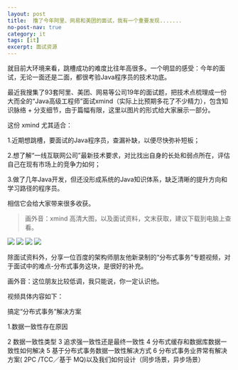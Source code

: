 ```yaml
---
layout: post
title:  撸了今年阿里、网易和美团的面试，我有一个重要发现.......
no-post-nav: true
category: it
tags: [it]
excerpt: 面试资源
---
```



就目前大环境来看，跳槽成功的难度比往年高很多。一个明显的感受：今年的面试，无论一面还是二面，都很考验Java程序员的技术功底。


最近我搜集了93套阿里、美团、网易等公司19年的面试题，把技术点梳理成一份大而全的“Java高级工程师”面试xmind（实际上比预期多花了不少精力），包含知识脉络 + 分支细节，由于篇幅有限，这里以图片的形式给大家展示一部分。


这份 xmind 尤其适合：

1.近期想跳槽，要面试的Java程序员，查漏补缺，以便尽快弥补短板；

2.想了解“一线互联网公司”最新技术要求，对比找出自身的长处和弱点所在，评估自己在现有市场上的竞争力如何；

3.做了几年Java开发，但还没形成系统的Java知识体系，缺乏清晰的提升方向和学习路径的程序员。

相信它会给大家带来很多收获。

> 画外音：xmind 高清大图，以及面试资料，文末获取，建议下载到电脑上查看。


![](/assets/images/2019/it/kkb01.jpg)
![](/assets/images/2019/it/kkb02.jpg)
![](/assets/images/2019/it/kkb03.jpg)
![](/assets/images/2019/it/kkb04.jpg)



除面试资料外，分享一位百度的架构师朋友他新录制的“分布式事务”专题视频，对于面试中的难点-分布式事务这块，是很好的补充。

画外音：这位朋友比较低调，我只能说，你一定认识他。

视频具体内容如下：

搞定“分布式事务”解决方案

1.数据一致性存在原因

2 数据一致性类型
3 追求强一致性还是最终一致性
4 分布式缓存和数据库数据一致性如何解决
5 基于分布式事务数据一致性解决方式
6 分布式事务业界常有解决方案( 2PC /TCC／基于 MQ)以及我们如何设计（同步场景，异步场景）
